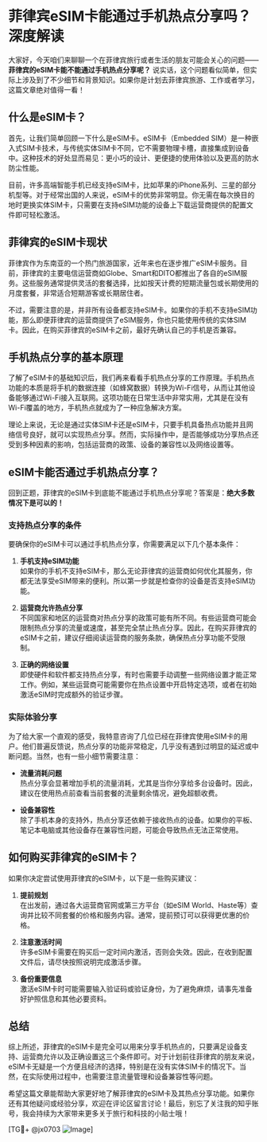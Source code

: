 # 菲律宾eSIM卡能通过手机热点分享吗？深度解读

大家好，今天咱们来聊聊一个在菲律宾旅行或者生活的朋友可能会关心的问题——**菲律宾的eSIM卡能不能通过手机热点分享呢？** 说实话，这个问题看似简单，但实际上涉及到了不少细节和背景知识。如果你是计划去菲律宾旅游、工作或者学习，这篇文章绝对值得一看！

## 什么是eSIM卡？

首先，让我们简单回顾一下什么是eSIM卡。eSIM卡（Embedded SIM）是一种嵌入式SIM卡技术，与传统实体SIM卡不同，它不需要物理卡槽，直接集成到设备中。这种技术的好处显而易见：更小巧的设计、更便捷的使用体验以及更高的防水防尘性能。

目前，许多高端智能手机已经支持eSIM卡，比如苹果的iPhone系列、三星的部分机型等。对于经常出国的人来说，eSIM卡的优势非常明显。你无需在每次换目的地时更换实体SIM卡，只需要在支持eSIM功能的设备上下载运营商提供的配置文件即可轻松激活。

## 菲律宾的eSIM卡现状

菲律宾作为东南亚的一个热门旅游国家，近年来也在逐步推广eSIM卡服务。目前，菲律宾的主要电信运营商如Globe、Smart和DITO都推出了各自的eSIM服务。这些服务通常提供灵活的套餐选择，比如按天计费的短期流量包或长期使用的月度套餐，非常适合短期游客或长期居住者。

不过，需要注意的是，并非所有设备都支持eSIM卡。如果你的手机不支持eSIM功能，那么即便菲律宾的运营商提供了eSIM服务，你也只能使用传统的实体SIM卡。因此，在购买菲律宾的eSIM卡之前，最好先确认自己的手机是否兼容。

## 手机热点分享的基本原理

了解了eSIM卡的基础知识后，我们再来看看手机热点分享的工作原理。手机热点功能的本质是将手机的数据连接（如蜂窝数据）转换为Wi-Fi信号，从而让其他设备能够通过Wi-Fi接入互联网。这项功能在日常生活中非常实用，尤其是在没有Wi-Fi覆盖的地方，手机热点就成为了一种应急解决方案。

理论上来说，无论是通过实体SIM卡还是eSIM卡，只要手机具备热点功能并且网络信号良好，就可以实现热点分享。然而，实际操作中，是否能够成功分享热点还受到多种因素的影响，包括运营商的政策、设备的兼容性以及网络设置等。

## eSIM卡能否通过手机热点分享？

回到正题，菲律宾的eSIM卡到底能不能通过手机热点分享呢？答案是：**绝大多数情况下是可以的！**

### 支持热点分享的条件

要确保你的eSIM卡可以通过手机热点分享，你需要满足以下几个基本条件：

1. **手机支持eSIM功能**  
   如果你的手机不支持eSIM卡，那么无论菲律宾的运营商如何优化其服务，你都无法享受eSIM带来的便利。所以第一步就是检查你的设备是否支持eSIM功能。

2. **运营商允许热点分享**  
   不同国家和地区的运营商对热点分享的政策可能有所不同。有些运营商可能会限制热点分享的流量或速度，甚至完全禁止热点分享。因此，在购买菲律宾的eSIM卡之前，建议仔细阅读运营商的服务条款，确保热点分享功能不受限制。

3. **正确的网络设置**  
   即使硬件和软件都支持热点分享，有时也需要手动调整一些网络设置才能正常工作。例如，某些运营商可能需要你在热点设置中开启特定选项，或者在初始激活eSIM时完成额外的验证步骤。

### 实际体验分享

为了给大家一个直观的感受，我特意咨询了几位已经在菲律宾使用eSIM卡的用户。他们普遍反馈说，热点分享的功能非常稳定，几乎没有遇到过明显的延迟或中断问题。当然，也有一些小细节需要注意：

- **流量消耗问题**  
  热点分享会显著增加手机的流量消耗，尤其是当你分享给多台设备时。因此，建议在使用热点前查看当前套餐的流量剩余情况，避免超额收费。

- **设备兼容性**  
  除了手机本身的支持外，热点分享还依赖于接收热点的设备。如果你的平板、笔记本电脑或其他设备存在兼容性问题，可能会导致热点无法正常使用。

## 如何购买菲律宾的eSIM卡？

如果你决定尝试使用菲律宾的eSIM卡，以下是一些购买建议：

1. **提前规划**  
   在出发前，通过各大运营商官网或第三方平台（如eSIM World、Haste等）查询并比较不同套餐的价格和服务内容。通常，提前预订可以获得更优惠的价格。

2. **注意激活时间**  
   许多eSIM卡需要在购买后一定时间内激活，否则会失效。因此，在收到配置文件后，请尽快按照说明完成激活步骤。

3. **备份重要信息**  
   激活eSIM卡时可能需要输入验证码或验证身份，为了避免麻烦，请事先准备好护照信息和其他必要资料。

## 总结

综上所述，菲律宾的eSIM卡是完全可以用来分享手机热点的，只要满足设备支持、运营商允许以及正确设置这三个条件即可。对于计划前往菲律宾的朋友来说，eSIM卡无疑是一个方便且经济的选择，特别是在没有实体SIM卡的情况下。当然，在实际使用过程中，也需要注意流量管理和设备兼容性等问题。

希望这篇文章能帮助大家更好地了解菲律宾的eSIM卡及其热点分享功能。如果你还有其他疑问或经验分享，欢迎在评论区留言讨论！最后，别忘了关注我的知乎账号，我会持续为大家带来更多关于旅行和科技的小贴士哦！

[TG💪+ @jx0703 ![Image](https://github.com/user-attachments/assets/dbca1d08-cadb-493c-b0ec-ad6f7a83f270)]